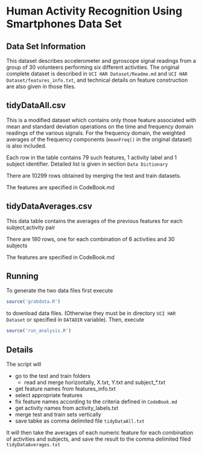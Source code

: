 # Human Activity Recognition Using Smartphones Data Set 

## Data Set Information

This dataset describes accelerometer and gyroscope signal readings from a group of 30 volunteers performing six different activities. The original complete dataset is described in `UCI HAR Dataset/Readme.md` and `UCI HAR Dataset/features_info.txt`, and technical details on feature construction are also given in those files.

## tidyDataAll.csv

This is a modified dataset which contains only those feature associated with mean and standard deviation operations on the time and frequency domain readings of the various signals. For the frequency domain, the weighted averages of the frequency components (`meanFreq()` in the original dataset) is also included. 

Each row in the table contains 79 such features, 1 activity label and 1 subject identifier. Detailed list is given in section `Data Dictionary`

There are 10299 rows obtained by merging the test and train datasets.

The features are specified in CodeBook.md

## tidyDataAverages.csv

This data table contains the averages of the previous features for each subject,activity pair

There are 180 rows, one for each combination of 6 activities and 30 subjects

The features are specified in CodeBook.md

## Running

To generate the two data files first execute

```R
source('grabdata.R')  
```

to download data files. (Otherwise they must be in directory `UCI HAR Dataset` or specified in `DATADIR` variable). Then, execute

```R
source('run_analysis.R')
```

## Details

The script will
* go to the test and train folders
  - read and merge horizontally, X.txt, Y.txt and subject_*.txt
* get feature names from features_info.txt
* select appropriate features
* fix feature names according to the criteria defined in `CodeBook.md`
* get activity names from activity_labels.txt  
* merge test and train sets vertically
* save tabke as comma delimited file `tidyDataAll.txt`

It will then take the averages of each numeric feature for each combination of activities and subjects, and save the result to the comma delimited filed `tidyDataAverages.txt`

